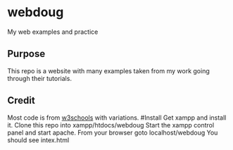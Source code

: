 # webdoug
My web examples and practice
## Purpose
This repo is a website with many examples taken from my work going through their tutorials.
## Credit
Most code is from [w3schools](https://www.w3schools.com/) with variations. 
#Install
Get xampp and install it.
Clone this repo into xampp/htdocs/webdoug
Start the xampp control panel and start apache.
From your browser goto localhost/webdoug
You should see intex.html



